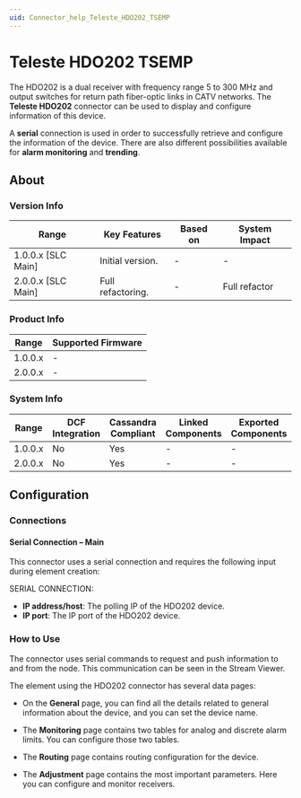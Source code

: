 ```yaml
---
uid: Connector_help_Teleste_HDO202_TSEMP
---
```


# Teleste HDO202 TSEMP

The HDO202 is a dual receiver with frequency range 5 to 300 MHz and output switches for return path fiber-optic links in CATV networks. The **Teleste HDO202** connector can be used to display and configure information of this device.

A **serial** connection is used in order to successfully retrieve and configure the information of the device. There are also different possibilities available for **alarm monitoring** and **trending**.

## About

### Version Info

| Range              | Key Features      | Based on | System Impact |
|--------------------|-------------------|----------|---------------|
| 1.0.0.x [SLC Main] | Initial version.  | -        | -             |
| 2.0.0.x [SLC Main] | Full refactoring. | -        | Full refactor |

### Product Info

| Range   | Supported Firmware |
|---------|--------------------|
| 1.0.0.x | -                  |
| 2.0.0.x | -                  |

### System Info

| Range   | DCF Integration | Cassandra Compliant | Linked Components | Exported Components |
|---------|-----------------|---------------------|-------------------|---------------------|
| 1.0.0.x | No              | Yes                 | -                 | -                   |
| 2.0.0.x | No              | Yes                 | -                 | -                   |

## Configuration

### Connections

#### Serial Connection – Main

This connector uses a serial connection and requires the following input during element creation:

SERIAL CONNECTION:

- **IP address/host**: The polling IP of the HDO202 device.
- **IP port**: The IP port of the HDO202 device.

### How to Use

The connector uses serial commands to request and push information to and from the node. This communication can be seen in the Stream Viewer.

The element using the HDO202 connector has several data pages:

- On the **General** page, you can find all the details related to general information about the device, and you can set the device name.

- The **Monitoring** page contains two tables for analog and discrete alarm limits. You can configure those two tables.

- The **Routing** page contains routing configuration for the device.

- The **Adjustment** page contains the most important parameters. Here you can configure and monitor receivers.
